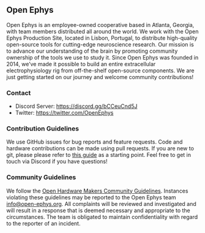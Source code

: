 ## Open Ephys
Open Ephys is an employee-owned cooperative based in Atlanta, Georgia, with team members distributed all around the world. 
We work with the Open Ephys Production Site, located in Lisbon, Portugal, to distribute high-quality open-source tools for 
cutting-edge neuroscience research. Our mission is to advance our understanding of the brain by promoting community ownership 
of the tools we use to study it. Since Open Ephys was founded in 2014, we’ve made it possible to build an entire extracellular 
electrophysiology rig from off-the-shelf open-source components. We are just getting started on our journey and welcome community
contributions!

### Contact
- Discord Server: https://discord.gg/bCCeuCnd5J
- Twitter: https://twitter.com/OpenEphys

### Contribution Guidelines
We use GitHub issues for bug reports and feature requests. Code and hardware contributions can be made using pull requests. If you are 
new to git, please please refer to [this guide](https://docs.github.com/en/get-started/using-git/about-git#basic-git) as a starting point. 
Feel free to get in touch via Discord if you have questions!

### Community Guidelines
We follow the [Open Hardware Makers Community Guidelines](https://openhardware.space/guidelines/). Instances violating these guidelines
may be reported to the Open Ephys team info@open-ephys.org. All complaints will be reviewed and investigated and will result in a response 
that is deemed necessary and appropriate to the circumstances. The team is obligated to maintain confidentiality with regard to the reporter 
of an incident.

